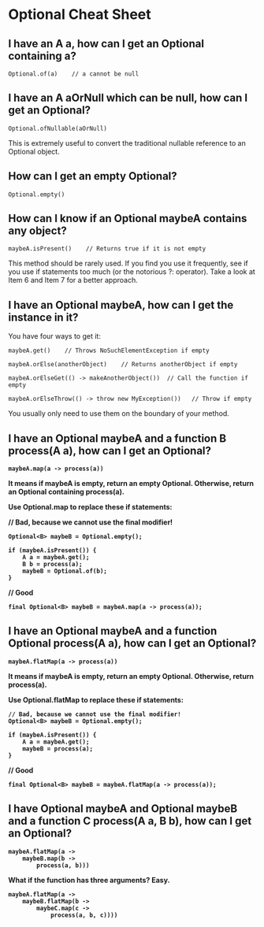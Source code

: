 # Optional Cheat Sheet
## I have an A a, how can I get an Optional<A> containing a?
```
Optional.of(a)    // a cannot be null
```
## I have an A aOrNull which can be null, how can I get an Optional<A>?

```
Optional.ofNullable(aOrNull)
```
This is extremely useful to convert the traditional nullable reference to an Optional object.

## How can I get an empty Optional<A>?

```
Optional.empty()
```
## How can I know if an Optional<A> maybeA contains any object?
```
maybeA.isPresent()    // Returns true if it is not empty
```
This method should be rarely used. If you find you use it frequently, see if you use if statements too much (or the notorious ?: operator). Take a look at Item 6 and Item 7 for a better approach.

## I have an Optional<A> maybeA, how can I get the instance in it?
You have four ways to get it:
```
maybeA.get()    // Throws NoSuchElementException if empty

maybeA.orElse(anotherObject)    // Returns anotherObject if empty

maybeA.orElseGet(() -> makeAnotherObject())  // Call the function if empty

maybeA.orElseThrow(() -> throw new MyException())   // Throw if empty
```
You usually only need to use them on the boundary of your method.

## I have an Optional<A> maybeA and a function B process(A a), how can I get an Optional<B>?
```
maybeA.map(a -> process(a))
```
It means if maybeA is empty, return an empty Optional<B>. Otherwise, return an Optional<B> containing process(a).

Use Optional.map to replace these if statements:

// Bad, because we cannot use the final modifier!
```
Optional<B> maybeB = Optional.empty();   

if (maybeA.isPresent()) {
    A a = maybeA.get();
    B b = process(a);
    maybeB = Optional.of(b);
}
```
// Good
```
final Optional<B> maybeB = maybeA.map(a -> process(a));
```
## I have an Optional<A> maybeA and a function Optional<B> process(A a), how can I get an Optional<B>?
```
maybeA.flatMap(a -> process(a))
```
It means if maybeA is empty, return an empty Optional<B>. Otherwise, return process(a).

Use Optional.flatMap to replace these if statements:
```
// Bad, because we cannot use the final modifier!
Optional<B> maybeB = Optional.empty();

if (maybeA.isPresent()) {
    A a = maybeA.get();
    maybeB = process(a);
}
```
// Good
```
final Optional<B> maybeB = maybeA.flatMap(a -> process(a));
```
## I have Optional<A> maybeA and Optional<B> maybeB and a function C process(A a, B b), how can I get an Optional<C>?
```
maybeA.flatMap(a ->
    maybeB.map(b ->
        process(a, b)))
```
What if the function has three arguments? Easy.
```
maybeA.flatMap(a ->
    maybeB.flatMap(b ->
        maybeC.map(c ->
            process(a, b, c))))
```
